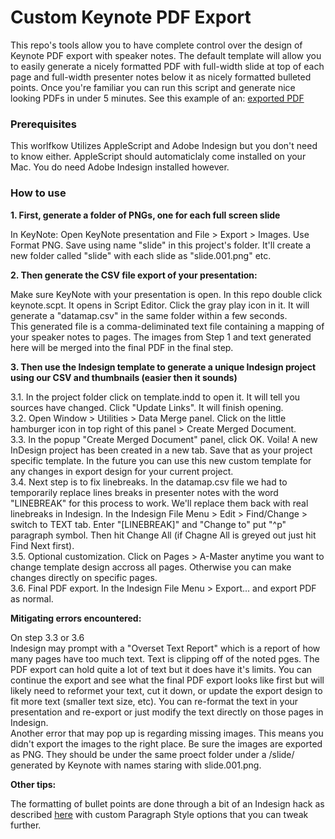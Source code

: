 # Custom Keynote PDF Export

This repo's tools allow you to have complete control over the design of Keynote PDF export with speaker notes. The default template will allow you to easily generate a nicely formatted PDF with full-width slide at top of each page and full-width presenter notes below it as nicely formatted bulleted points. Once you're familiar you can run this script and generate nice looking PDFs in under 5 minutes. See this example of an: [exported PDF](example/AI-sept2017.pdf)

### Prerequisites

This worlfkow Utilizes AppleScript and Adobe Indesign but you don't need to know either. AppleScript should automaticlaly come installed on your Mac. You do need Adobe Indesign installed however. 

### How to use

**1. First, generate a folder of PNGs, one for each full screen slide**

In KeyNote: Open KeyNote presentation and File > Export > Images. Use Format PNG. Save using name "slide" in this project's folder. It'll create a new folder called "slide" with each slide as "slide.001.png" etc. 

**2. Then generate the CSV file export of your presentation:**

Make sure KeyNote with your presentation is open. In this repo double click keynote.scpt. It opens in Script Editor. Click the gray play icon in it. It will generate a "datamap.csv" in the same folder within a few seconds.  
This generated file is a comma-deliminated text file containing a mapping of your speaker notes to pages. The images from Step 1 and text generated here will be merged into the final PDF in the final step.


**3. Then use the Indesign template to generate a unique Indesign project using our CSV and thumbnails (easier then it sounds)**

3.1. In the project folder click on template.indd to open it. It will tell you sources have changed. Click "Update Links". It will finish opening.  
3.2. Open Window > Utilities > Data Merge panel. Click on the little hamburger icon in top right of this panel > Create Merged Document.  
3.3. In the popup "Create Merged Document" panel, click OK. Voila! A new InDesign project has been created in a new tab. Save that as your project specific template. In the future you can use this new custom template for any changes in export design for your current project.  
3.4. Next step is to fix linebreaks. In the datamap.csv file we had to temporarily replace lines breaks in presenter notes with the word "LINEBREAK" for this process to work. We'll replace them back with real linebreaks in Indesign. In the Indesign File Menu > Edit > Find/Change > switch to TEXT tab. Enter "[LINEBREAK]" and "Change to" put "^p" paragraph symbol. Then hit Change All (if Chagne All is greyed out just hit Find Next first).  
3.5. Optional customization. Click on Pages > A-Master anytime you want to change template design accross all pages. Otherwise you can make changes directly on specific pages.  
3.6. Final PDF export. In the Indesign File Menu > Export... and export PDF as normal.  

**Mitigating errors encountered:**

On step 3.3 or 3.6  
Indesign may prompt with a "Overset Text Report" which is a report of how many pages have too much text. Text is clipping off of the noted pges. The PDF export can hold quite a lot of text but it does have it's limits. You can continue the export and see what the final PDF export looks like first but will likely need to reformet your text, cut it down, or update the export design to fit more text (smaller text size, etc). You can re-format the text in your presentation and re-export or just modify the text directly on those pages in Indesign.  
Another error that may pop up is regarding missing images. This means you didn't export the images to the right place. Be sure the images are exported as PNG. They should be under the same proect folder under a /slide/ generated by Keynote with names staring with slide.001.png.  

**Other tips:**

The formatting of bullet points are done through a bit of an Indesign hack as described [here](https://indesignsecrets.com/controlling-line-breaks-with-data-merge.php) with custom Paragraph Style options that you can tweak further.





